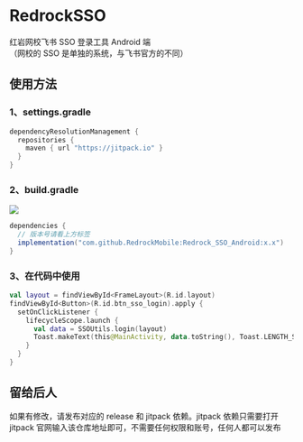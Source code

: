 # RedrockSSO
 红岩网校飞书 SSO 登录工具 Android 端  
 （网校的 SSO 是单独的系统，与飞书官方的不同）
 
## 使用方法
### 1、settings.gradle
```groovy
dependencyResolutionManagement {
  repositories {
    maven { url "https://jitpack.io" }
  }
}
```

### 2、build.gradle
[![](https://jitpack.io/v/RedrockMobile/Redrock_SSO_Android.svg)](https://jitpack.io/#RedrockMobile/Redrock_SSO_Android)
```groovy
dependencies {
  // 版本号请看上方标签
  implementation("com.github.RedrockMobile:Redrock_SSO_Android:x.x")
}
```

### 3、在代码中使用
```kotlin
val layout = findViewById<FrameLayout>(R.id.layout)
findViewById<Button>(R.id.btn_sso_login).apply {
  setOnClickListener {
    lifecycleScope.launch {
      val data = SSOUtils.login(layout)
      Toast.makeText(this@MainActivity, data.toString(), Toast.LENGTH_SHORT).show()
    }
  }
}
```

## 留给后人
如果有修改，请发布对应的 release 和 jitpack 依赖。jitpack 依赖只需要打开 jitpack 官网输入该仓库地址即可，不需要任何权限和账号，任何人都可以发布
